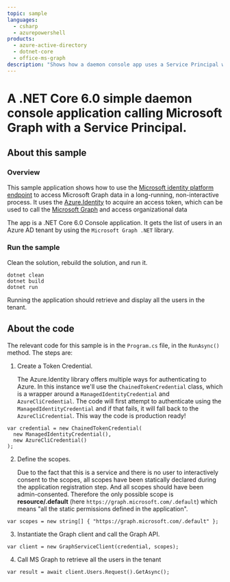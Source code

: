 ```yaml
---
topic: sample
languages:
  - csharp
  - azurepowershell
products:
  - azure-active-directory
  - dotnet-core
  - office-ms-graph
description: "Shows how a daemon console app uses a Service Principal with the Azure.Identity library to get an access token and call Microsoft Graph."
---
```


# A .NET Core 6.0 simple daemon console application calling Microsoft Graph with a Service Principal.

## About this sample

### Overview

  This sample application shows how to use the [Microsoft identity platform endpoint](http://aka.ms/aadv2) to access Microsoft Graph data in a long-running, non-interactive process.  It uses the [Azure.Identity](https://docs.microsoft.com/en-us/dotnet/api/azure.identity?view=azure-dotnet) to acquire an access token, which can be used to call the [Microsoft Graph](https://graph.microsoft.io) and access organizational data

  The app is a .NET Core 6.0 Console application. It gets the list of users in an Azure AD tenant by using the `Microsoft Graph .NET` library.

### Run the sample

  Clean the solution, rebuild the solution, and run it.

  ```CSharp
  dotnet clean
  dotnet build
  dotnet run
  ```
  Running the application should retrieve and display all the users in the tenant.

## About the code

  The relevant code for this sample is in the `Program.cs` file, in the `RunAsync()` method. The steps are:

1. Create a Token Credential.

   The Azure.Identity library offers multiple ways for authenticating to Azure. In this instance we'll use the `ChainedTokenCredential` class, which is a wrapper around a `ManagedIdentityCredential` and `AzureCliCredential`. The code will first attempt to authenticate using the `ManagedIdentityCredential` and if that fails, it will fall back to the `AzureCliCredential`. This way the code is production ready!

```CSharp
var credential = new ChainedTokenCredential(
  new ManagedIdentityCredential(),
  new AzureCliCredential()
);
```

2. Define the scopes.

   Due to the fact that this is a service and there is no user to interactively consent to the scopes, all scopes have been statically declared during the application registration step. And all scopes should have been admin-consented. Therefore the only possible scope is **resource/.default** (here `https://graph.microsoft.com/.default`) which means "all the static permissions defined in the application".

```CSharp
var scopes = new string[] { "https://graph.microsoft.com/.default" };
```

3. Instantiate the Graph client and call the Graph API.

```CSharp
var client = new GraphServiceClient(credential, scopes);
```

4. Call MS Graph to retrieve all the users in the tenant
```CSharp
var result = await client.Users.Request().GetAsync();
```